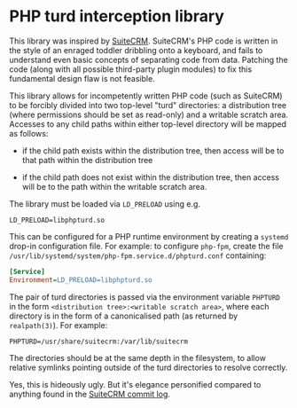 PHP turd interception library
=============================

This library was inspired by [SuiteCRM](https://suitecrm.com).
SuiteCRM's PHP code is written in the style of an enraged toddler
dribbling onto a keyboard, and fails to understand even basic concepts
of separating code from data.  Patching the code (along with all
possible third-party plugin modules) to fix this fundamental design
flaw is not feasible.

This library allows for incompetently written PHP code (such as
SuiteCRM) to be forcibly divided into two top-level "turd"
directories: a distribution tree (where permissions should be set as
read-only) and a writable scratch area.  Accesses to any child paths
within either top-level directory will be mapped as follows:

- if the child path exists within the distribution tree, then access
  will be to that path within the distribution tree

- if the child path does not exist within the distribution tree, then
  access will be to the path within the writable scratch area.

The library must be loaded via `LD_PRELOAD` using e.g.

```shell
LD_PRELOAD=libphpturd.so
```

This can be configured for a PHP runtime environment by creating a
`systemd` drop-in configuration file.  For example: to configure
`php-fpm`, create the file
`/usr/lib/systemd/system/php-fpm.service.d/phpturd.conf` containing:

```ini
[Service]
Environment=LD_PRELOAD=libphpturd.so
```

The pair of turd directories is passed via the environment variable
`PHPTURD` in the form `<distribution tree>:<writable scratch area>`,
where each directory is in the form of a canonicalised path (as
returned by `realpath(3)`).  For example:

```shell
PHPTURD=/usr/share/suitecrm:/var/lib/suitecrm
```

The directories should be at the same depth in the filesystem, to
allow relative symlinks pointing outside of the turd directories to
resolve correctly.

Yes, this is hideously ugly.  But it's elegance personified compared
to anything found in the [SuiteCRM commit
log](https://github.com/salesagility/SuiteCRM/commits/master).
